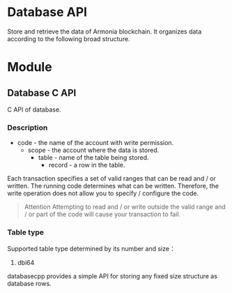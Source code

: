# Database API

Store and retrieve the data of Armonia blockchain. It organizes data according to the following broad structure.

# Module


## Database C API    
C API of database.

### Description


- code - the name of the account with write permission.
    - scope - the account where the data is stored.
        - table - name of the table being stored.
            - record - a row in the table.

Each transaction specifies a set of valid ranges that can be read and / or written. The running code determines what can be written. Therefore, the write operation does not allow you to specify / configure the code.

>  Attention
>  Attempting to read and / or write outside the valid range and / or part of the code will cause your transaction to fail.

### Table type

Supported table type determined by its number and size：
1. dbi64

databasecpp provides a simple API for storing any fixed size structure as database rows.
